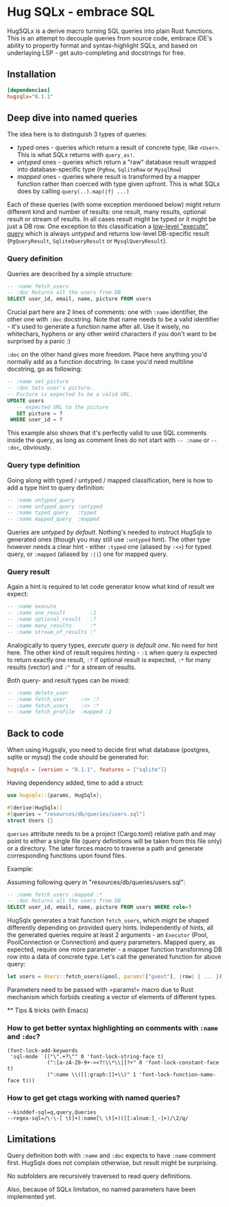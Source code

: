 # Hug SQLx - embrace SQL

HugSQLx is a derive macro turning SQL queries into plain Rust functions. This is an attempt to decouple queries from source code, embrace IDE's ability to propertly format and syntax-highlight SQLs, and based on underlaying LSP - get auto-completing and docstrings for free.

## Installation

``` toml
[dependencies]
hugsqlx="0.1.1" 
```

## Deep dive into named queries
The idea here is to distinguish 3 types of queries:
- _typed_ ones - queries which return a result of concrete type, like `<User>`. This is what SQLx returns with `query_as!`.
- _untyped_ ones - queries which return a "raw" database result wrapped into database-specific type (`PgRow`, `SqliteRow` or `MysqlRow`)
- _mapped_ ones - queries where result is transformed by a mapper function rather than coerced with type given upfront. This is what SQLx does by calling `query(..).map(|f| ...)`

Each of these queries (with some exception mentioned below) might return different kind and number of results:
one result, many results, optional result or stream of results. In all cases result might be typed or it might be just a DB row. One exception to this classification a [low-level "execute" query](https://github.com/launchbadge/sqlx#querying) which is always _untyped_ and returns low-level DB-specific result (`PgQueryResult`, `SqliteQueryResult` or `MysqlQueryResult`).

### Query definition
Queries are described by a simple structure:

``` sql
-- :name fetch_users
-- :doc Returns all the users from DB
SELECT user_id, email, name, picture FROM users
```

Crucial part here are 2 lines of comments: one with `:name` identifier, the other one with `:doc` docstring. Note that name needs to be a valid identifier - it's used to generate a function name after all. Use it wisely, no whitechars, hyphens or any other weird characters if you don't want to be surprised by a panic :)

`:doc` on the other hand gives more freedom. Place here anything you'd normally add as a function docstring. In case you'd need multiline docstring, go as following:

``` sql
-- :name set_picture
-- :doc Sets user's picture.
-- Picture is expected to be a valid URL.
UPDATE users
   -- expected URL to the picture
   SET picture = ?
 WHERE user_id = ?
```

This example also shows that it's perfectly valid to use SQL comments inside the query, as long as comment lines do not start with `-- :name` or `-- :doc`, obviously.
### Query type definition
Going along with typed / untyped / mapped classification, here is how to add a type hint to query definition:

``` sql
-- :name untyped_query
-- :name untyped_query :untyped
-- :name typed_query   :typed
-- :name mapped_query  :mapped
```

Queries are *untyped by default*. Nothing's needed to instruct HugSqlx to generated ones (though you may still use `:untyped` hint). The other type however needs a clear hint - either `:typed` one (aliased by `:<>`) for typed query, or `:mapped` (aliased by `:||`) one for mapped query.

### Query result
Again a hint is required to let code generator know what kind of result we expect:

``` sql
-- :name execute
-- :name one_result        :1
-- :name optional_result   :?
-- :name many_results      :*
-- :name stream_of_results :^
```

Analogically to query types, *execute query is default one*. No need for hint here. The other kind of result requires hinting - `:1` when query is expected to return exactly one result, `:?` if optional result is expected, `:*` for many results (vector) and `:^` for a stream of results.

Both query- and result types can be mixed:

``` sql
-- :name delete_user
-- :name fetch_user     :<> :?
-- :name fetch_users    :<> :*
-- :name fetch_profile  :mapped :1
```

## Back to code
When using Hugsqlx, you need to decide first what database (postgres, sqlite or mysql) the code should be generated for:

``` toml
hugsqlx = {version = "0.1.1", features = ["sqlite"]}
```

Having dependency added, time to add a struct:

``` rust
use hugsqlx::{params, HugSqlx};

#[derive(HugSqlx)]
#[queries = "resources/db/queries/users.sql"]
struct Users {}
```

`queries` attribute needs to be a project (Cargo.toml) relative path and may point to either a single file (query definitions will be taken from this file only) or a directory. The later forces macro to traverse a path and generate corresponding functions upon found files.

Example:

Assuming following query in "resources/db/queries/users.sql":
``` sql
-- :name fetch_users :mapped :*
-- :doc Returns all the users from DB
SELECT user_id, email, name, picture FROM users WHERE role=?
```

HugSqlx generates a trait function `fetch_users`, which might be shaped differently depending on provided query hints. Independently of hints, all the generated queries require at least 2 arguments - an `Executor` (Pool, PoolConnection or Connection) and query parameters. Mapped query, as expected, require one more parameter - a mapper function transforming DB row into a data of concrete type. Let's call the generated function for above query:

``` rust
let users = Users::fetch_users(&pool, params!["guest"], |row| { ... }).await?;
```

Parameters need to be passed with =params!= macro due to Rust mechanism which forbids creating a vector of elements of different types.

** Tips & tricks (with Emacs)
### How to get better syntax highlighting on comments with `:name` and `:doc`?

``` emacs-lisp
(font-lock-add-keywords
 'sql-mode `(("\".+?\"" 0 'font-lock-string-face t)
             (":[a-zA-Z0-9+-><?!\\*\\|]?+" 0 'font-lock-constant-face t)
             (":name \\([[:graph:]]+\\)" 1 'font-lock-function-name-face t)))
```

### How to get get ctags working with named queries?

```
--kinddef-sql=q,query,Queries
--regex-sql=/\-\-[ \t]+(:name[\ \t]+)([[:alnum:]_-]+)/\2/q/
```

## Limitations
Query definition both with `:name` and `:doc` expects to have `:name` comment first. HugSqlx does not complain otherwise, but result might be surprising.

No subfolders are recursively traversed to read query definitions.

Also, because of SQLx limitation, no named parameters have been implemented yet.
